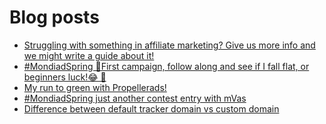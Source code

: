 # Blog posts
<!-- BLOG-POST-LIST:START -->
- [Struggling with something in affiliate marketing? Give us more info and we might write a guide about it!](https://afflift.com/f/threads/struggling-with-something-in-affiliate-marketing-give-us-more-info-and-we-might-write-a-guide-about-it.10464/)
- [#MondiadSpring 🚀First campaign, follow along and see if I fall flat, or beginners luck!😂  🚀](https://afflift.com/f/threads/mondiadspring-%F0%9F%9A%80first-campaign-follow-along-and-see-if-i-fall-flat-or-beginners-luck-%F0%9F%98%82-%F0%9F%9A%80.10525/)
- [My run to green with Propellerads!](https://afflift.com/f/threads/my-run-to-green-with-propellerads.10440/)
- [#MondiadSpring just another contest entry with mVas](https://afflift.com/f/threads/mondiadspring-just-another-contest-entry-with-mvas.10470/)
- [Difference between default tracker domain vs custom domain](https://afflift.com/f/threads/difference-between-default-tracker-domain-vs-custom-domain.10541/)
<!-- BLOG-POST-LIST:END -->
